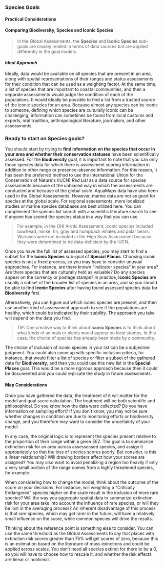 ### **Species Goals**
#### Practical Considerations

#### Comparing **Biodiversity, Species** and **Iconic Species**

> In the Global Assessments, the **Species** and **Iconic Species** sub-goals are closely related in terms of data sources but are applied differently in the goal models.

#### *Ideal Approach*

Ideally, data would be available on all species that are present in an area, along with spatial representations of their ranges and status assessments for their condition that can be used as a weighting factor. At the same time, a list of species that are important to coastal communities, and then a separate assessments would judge the condition of each of the populations. It would ideally be possible to find a list from a trusted source of the iconic species for an area. Because almost any species can be iconic to someone, defining which species are culturally iconic can be challenging; information can sometimes be found from local customs and experts, oral tradition, anthropological literature, journalism, and other assessments.

### Ready to start on **Species** goals?

You should start by trying to **find information on the species that occur in your area and whether their conservation statuses** have been scientifically assessed. For the **Biodiversity** goal, it is important to note that you can only those species data for which there is assessment scoring information in addition to other range or presence-absence information. For this reason, it has been the preferred method to use the International Union for the Conservation of Nature's (IUCN) *Red List* as a data source for species assessments because of the unbiased way in which the assessments are conducted and because of the global scale. AquaMaps data have also been used in the Global Assessments. However, marine data are not as good for species at the global scale. For regional assessments, more localized studies or marine species databases are best utilized here. You can complement the species list search with a scientific literature search to see if anyone has scored the species status in a way that you can use.

> For example, in the OHI Arctic Assessment, iconic species included bowhead, minke, fin, gray and humpback whales and polar bears. Walruses were not included in the High Seas Assessment because they were determined to be data-deficient by the IUCN.

Once you have the full list of assessed species, you may start to find a subset for the **Iconic Species** sub-goal of **Special Places**. Choosing iconic species is not a fixed process, so you may have to consider unusual approaches. For instance, are there known "indicator species" in your area? Are there species that are culturally held as valuable? Do any species appear on the currency or postage stamps? In practice, **Iconic Species** are usually a subset of the broader list of species in an area, and so you should be able to find **Iconic Species** after having found assessed species data for **Biodiversity** first.

Alternatively, you can figure out which iconic species are present, and then use another kind of assessment approach to see if the populations are healthy, which could be indicated by their stability. The approach you take will depend on the data you find.

> TIP: One creative way to think about **Iconic Species** is to think about what kinds of animals or plants would appear on local stamps. In this case, the choice of species has already been made by a community.

The choice of inclusion of iconic species in your list can be a subjective judgment. You could also come up with specific inclusion criteria, for instance, that would filter a list of species or filter a subset of the gathered data for **Biodiversity**, and then you could use this new list in the **Special Places** goal. This would be a more rigorous approach because then it could be documented and you could replicate the study in future assessments.

#### Map Considerations <!---Check--->

Once you have gathered the data, the treatment of it will matter for the model and goal score calculation. The treatment will be both scientific and philosophical. Do you know how the data were collected? Do you have information on sampling effort? If you don't know, you may not be sure whether changes in condition are due to monitoring efforts or biodiversity change, and you therefore may want to consider the uncertainty of your model.

In any case, the original logic is to represent the species present relative to the proportion of their range within a given EEZ. The goal is to summarize extinction risk for an area across assessessed species, and assign it appropriately so that the loss of species scores poorly. But consider, is this a linear relationship? Will drawing borders affect how your scores are assigned? You may also want to avoid penalizing a region too heavily if only a very small portion of the range comes from a highly threatened species, for example.

When considering how to change the model, think about the outcome of the score on your decisions. For instance, will weighting a "Critically Endangered" species higher on the scale result in the inclusion of more rare species? Will the way you aggregate spatial data to summarize extinction risk for your area take into account the influence of rare species, or will they be lost in the averaging process? An inherent disadvantage of this process is that rare species, which may get rarer in the future, will have a relatively small influence on the score, while common species will drive the results.

<!---Question: is there a helpful example here?--->

Thinking about the reference point is something else to consider. You can use the same threshold as the Global Assessments to say that places with extinction risk scores greater than 75% will get scores of zero, because this is an estimation based on the literature of mass exinctions and could be applied across scales. You don’t need all species extinct for there to be a 0, so you will have to choose how to rescale it, and whether the risk effects are linear or nonlinear.
